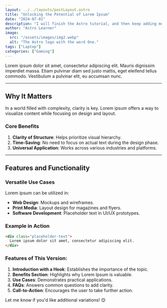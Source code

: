 ```yaml
---
layout: ../../layouts/postLayout.astro
title: "Unlocking the Potential of Lorem Ipsum"
date: "2024-07-01"
description: "I will finish the Astro tutorial, and then keep adding more posts. Watch this space for more to come"
author: "Astro Learner"
image:
  src: "/assets/images/img2.webp"
  alt: "The Astro logo with the word One."
tags: ["Laptop"]
categories: ["Gaming"]
---
```



Lorem ipsum dolor sit amet, consectetur adipiscing elit. Mauris dignissim imperdiet massa. Etiam pulvinar diam sed justo mattis, eget eleifend tellus commodo. Vestibulum a pulvinar elit, eu accumsan nunc.

---

## Why It Matters

In a world filled with complexity, clarity is key. Lorem ipsum offers a way to visualize content while focusing on design and layout.

### Core Benefits
1. **Clarity of Structure**: Helps prioritize visual hierarchy.
2. **Time-Saving**: No need to focus on actual text during the design phase.
3. **Universal Application**: Works across various industries and platforms.

---

## Features and Functionality

### Versatile Use Cases
Lorem ipsum can be utilized in:  
- **Web Design**: Mockups and wireframes.  
- **Print Media**: Layout design for magazines and flyers.  
- **Software Development**: Placeholder text in UI/UX prototypes.

### Example in Action
```html
<div class="placeholder-text">
  Lorem ipsum dolor sit amet, consectetur adipiscing elit.
</div>
```
### Features of This Version:
1. **Introduction with a Hook**: Establishes the importance of the topic.  
2. **Benefits Section**: Highlights why Lorem Ipsum is valuable.  
3. **Use Cases**: Demonstrates practical applications.  
4. **FAQs**: Answers common questions to add clarity.  
5. **Call-to-Action**: Encourages the user to take further action.  

Let me know if you'd like additional variations! 😊
